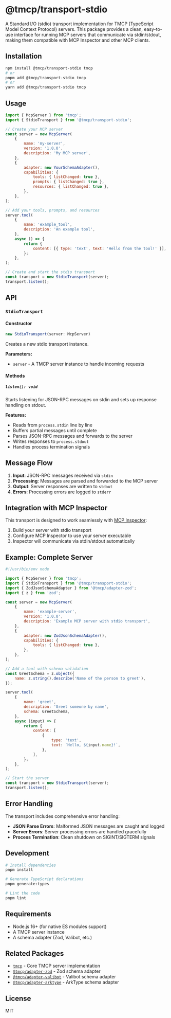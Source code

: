 # @tmcp/transport-stdio

A Standard I/O (stdio) transport implementation for TMCP (TypeScript Model Context Protocol) servers. This package provides a clean, easy-to-use interface for running MCP servers that communicate via stdin/stdout, making them compatible with MCP Inspector and other MCP clients.

## Installation

```bash
npm install @tmcp/transport-stdio tmcp
# or
pnpm add @tmcp/transport-stdio tmcp
# or
yarn add @tmcp/transport-stdio tmcp
```

## Usage

```javascript
import { McpServer } from 'tmcp';
import { StdioTransport } from '@tmcp/transport-stdio';

// Create your MCP server
const server = new McpServer(
	{
		name: 'my-server',
		version: '1.0.0',
		description: 'My MCP server',
	},
	{
		adapter: new YourSchemaAdapter(),
		capabilities: {
			tools: { listChanged: true },
			prompts: { listChanged: true },
			resources: { listChanged: true },
		},
	},
);

// Add your tools, prompts, and resources
server.tool(
	{
		name: 'example_tool',
		description: 'An example tool',
	},
	async () => {
		return {
			content: [{ type: 'text', text: 'Hello from the tool!' }],
		};
	},
);

// Create and start the stdio transport
const transport = new StdioTransport(server);
transport.listen();
```

## API

### `StdioTransport`

#### Constructor

```typescript
new StdioTransport(server: McpServer)
```

Creates a new stdio transport instance.

**Parameters:**

- `server` - A TMCP server instance to handle incoming requests

#### Methods

##### `listen(): void`

Starts listening for JSON-RPC messages on stdin and sets up response handling on stdout.

**Features:**

- Reads from `process.stdin` line by line
- Buffers partial messages until complete
- Parses JSON-RPC messages and forwards to the server
- Writes responses to `process.stdout`
- Handles process termination signals

## Message Flow

1. **Input**: JSON-RPC messages received via `stdin`
2. **Processing**: Messages are parsed and forwarded to the MCP server
3. **Output**: Server responses are written to `stdout`
4. **Errors**: Processing errors are logged to `stderr`

## Integration with MCP Inspector

This transport is designed to work seamlessly with [MCP Inspector](https://github.com/modelcontextprotocol/inspector):

1. Build your server with stdio transport
2. Configure MCP Inspector to use your server executable
3. Inspector will communicate via stdin/stdout automatically

## Example: Complete Server

```javascript
#!/usr/bin/env node

import { McpServer } from 'tmcp';
import { StdioTransport } from '@tmcp/transport-stdio';
import { ZodJsonSchemaAdapter } from '@tmcp/adapter-zod';
import { z } from 'zod';

const server = new McpServer(
	{
		name: 'example-server',
		version: '1.0.0',
		description: 'Example MCP server with stdio transport',
	},
	{
		adapter: new ZodJsonSchemaAdapter(),
		capabilities: {
			tools: { listChanged: true },
		},
	},
);

// Add a tool with schema validation
const GreetSchema = z.object({
	name: z.string().describe('Name of the person to greet'),
});

server.tool(
	{
		name: 'greet',
		description: 'Greet someone by name',
		schema: GreetSchema,
	},
	async (input) => {
		return {
			content: [
				{
					type: 'text',
					text: `Hello, ${input.name}!`,
				},
			],
		};
	},
);

// Start the server
const transport = new StdioTransport(server);
transport.listen();
```

## Error Handling

The transport includes comprehensive error handling:

- **JSON Parse Errors**: Malformed JSON messages are caught and logged
- **Server Errors**: Server processing errors are handled gracefully
- **Process Termination**: Clean shutdown on SIGINT/SIGTERM signals

## Development

```bash
# Install dependencies
pnpm install

# Generate TypeScript declarations
pnpm generate:types

# Lint the code
pnpm lint
```

## Requirements

- Node.js 16+ (for native ES modules support)
- A TMCP server instance
- A schema adapter (Zod, Valibot, etc.)

## Related Packages

- [`tmcp`](../tmcp) - Core TMCP server implementation
- [`@tmcp/adapter-zod`](../adapter-zod) - Zod schema adapter
- [`@tmcp/adapter-valibot`](../adapter-valibot) - Valibot schema adapter
- [`@tmcp/adapter-arktype`](../adapter-arktype) - ArkType schema adapter

## License

MIT
